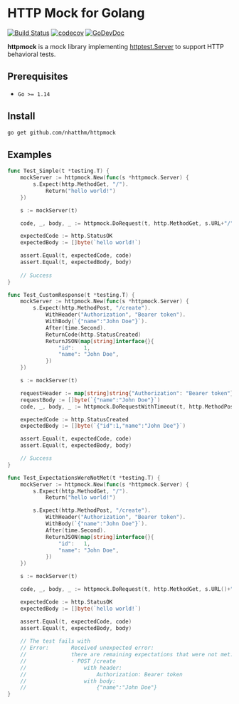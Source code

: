 # HTTP Mock for Golang

[![Build Status](https://github.com/nhatthm/httpmock/actions/workflows/test.yaml/badge.svg)](https://github.com/nhatthm/httpmock/actions/workflows/test.yaml)
[![codecov](https://codecov.io/gh/nhatthm/httpmock/branch/master/graph/badge.svg?token=eTdAgDE2vR)](https://codecov.io/gh/nhatthm/httpmock)
[![GoDevDoc](https://img.shields.io/badge/dev-doc-00ADD8?logo=go)](https://pkg.go.dev/github.com/nhatthm/httpmock)

**httpmock** is a mock library implementing [httptest.Server](https://golang.org/pkg/net/http/httptest/#NewServer) to support HTTP behavioral tests.

## Prerequisites

- `Go >= 1.14`

## Install

```bash
go get github.com/nhatthm/httpmock
```

## Examples

```go
func Test_Simple(t *testing.T) {
	mockServer := httpmock.New(func(s *httpmock.Server) {
		s.Expect(http.MethodGet, "/").
			Return("hello world!")
	})

	s := mockServer(t)

	code, _, body, _ := httpmock.DoRequest(t, http.MethodGet, s.URL+"/", nil, nil)

	expectedCode := http.StatusOK
	expectedBody := []byte(`hello world!`)

	assert.Equal(t, expectedCode, code)
	assert.Equal(t, expectedBody, body)
  
	// Success
}

func Test_CustomResponse(t *testing.T) {
	mockServer := httpmock.New(func(s *httpmock.Server) {
		s.Expect(http.MethodPost, "/create").
			WithHeader("Authorization", "Bearer token").
			WithBody(`{"name":"John Doe"}`).
			After(time.Second).
			ReturnCode(http.StatusCreated)
			ReturnJSON(map[string]interface{}{
				"id":   1,
				"name": "John Doe",
			})
	})

	s := mockServer(t)

	requestHeader := map[string]string{"Authorization": "Bearer token"}
	requestBody := []byte(`{"name":"John Doe"}`)
	code, _, body, _ := httpmock.DoRequestWithTimeout(t, http.MethodPost, s.URL()+"/create", requestHeader, requestBody, time.Second)

	expectedCode := http.StatusCreated
	expectedBody := []byte(`{"id":1,"name":"John Doe"}`)

	assert.Equal(t, expectedCode, code)
	assert.Equal(t, expectedBody, body)

	// Success
}

func Test_ExpectationsWereNotMet(t *testing.T) {
	mockServer := httpmock.New(func(s *httpmock.Server) {
		s.Expect(http.MethodGet, "/").
			Return("hello world!")

		s.Expect(http.MethodPost, "/create").
			WithHeader("Authorization", "Bearer token").
			WithBody(`{"name":"John Doe"}`).
			After(time.Second).
			ReturnJSON(map[string]interface{}{
				"id":   1,
				"name": "John Doe",
			})
	})

	s := mockServer(t)

	code, _, body, _ := httpmock.DoRequest(t, http.MethodGet, s.URL()+"/", nil, nil)

	expectedCode := http.StatusOK
	expectedBody := []byte(`hello world!`)

	assert.Equal(t, expectedCode, code)
	assert.Equal(t, expectedBody, body)
  
	// The test fails with
	// Error:      	Received unexpected error:
	//             	there are remaining expectations that were not met:
	//             	- POST /create
	//             	    with header:
	//             	        Authorization: Bearer token
	//             	    with body:
	//             	        {"name":"John Doe"}
}
```
